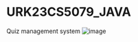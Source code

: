# URK23CS5079_JAVA
Quiz management system
![image](https://github.com/user-attachments/assets/a28c17af-32c4-41f5-819c-37ccffc379e5)
